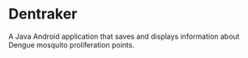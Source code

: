 # Dentraker
A Java Android application that saves and displays information about Dengue mosquito proliferation points.
